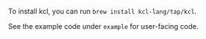To install kcl, you can run `brew install kcl-lang/tap/kcl`.

See the example code under `example` for user-facing code.
